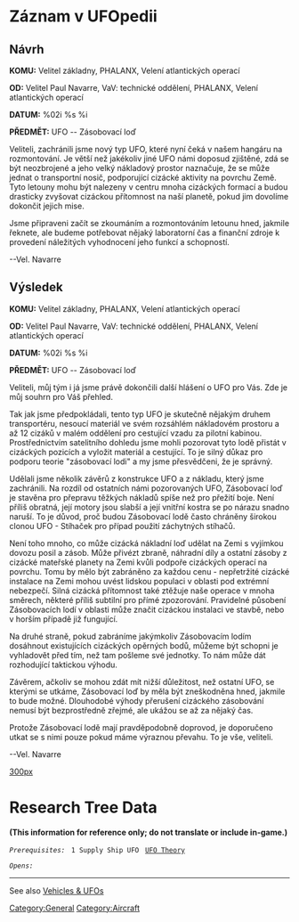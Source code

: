 # Záznam v UFOpedii

## Návrh

**KOMU:** Velitel základny, PHALANX, Velení atlantických operací

**OD:** Velitel Paul Navarre, VaV: technické oddělení, PHALANX, Velení
atlantických operací

**DATUM:** %02i %s %i

**PŘEDMĚT:** UFO -- Zásobovací loď

Veliteli, zachránili jsme nový typ UFO, které nyní čeká v našem hangáru
na rozmontování. Je větší než jakékoliv jiné UFO námi doposud zjištěné,
zdá se být neozbrojené a jeho velký nákladový prostor naznačuje, že se
může jednat o transportní nosič, podporující cizácké aktivity na povrchu
Země. Tyto letouny mohu být nalezeny v centru mnoha cizáckých formací a
budou drasticky zvyšovat cizáckou přítomnost na naší planetě, pokud jim
dovolíme dokončit jejich mise.

Jsme připraveni začít se zkoumáním a rozmontováním letounu hned, jakmile
řeknete, ale budeme potřebovat nějaký laboratorní čas a finanční zdroje
k provedení náležitých vyhodnocení jeho funkcí a schopností.

--Vel. Navarre

## Výsledek

**KOMU:** Velitel základny, PHALANX, Velení atlantických operací

**OD:** Velitel Paul Navarre, VaV: technické oddělení, PHALANX, Velení
atlantických operací

**DATUM:** %02i %s %i

**PŘEDMĚT:** UFO -- Zásobovací loď

Veliteli, můj tým i já jsme právě dokončili další hlášení o UFO pro Vás.
Zde je můj souhrn pro Váš přehled.

Tak jak jsme předpokládali, tento typ UFO je skutečně nějakým druhem
transportéru, nesoucí materiál ve svém rozsáhlém nákladovém prostoru a
až 12 cizáků v malém oddělení pro cestující vzadu za pilotní kabinou.
Prostřednictvím satelitního dohledu jsme mohli pozorovat tyto lodě
přistát v cizáckých pozicích a vyložit materiál a cestující. To je silný
důkaz pro podporu teorie "zásobovací lodi" a my jsme přesvědčeni, že je
správný.

Udělali jsme několik závěrů z konstrukce UFO a z nákladu, který jsme
zachránili. Na rozdíl od ostatních námi pozorovaných UFO, Zásobovací loď
je stavěna pro přepravu těžkých nákladů spíše než pro přežití boje. Není
příliš obratná, její motory jsou slabší a její vnitřní kostra se po
nárazu snadno naruší. To je důvod, proč budou Zásobovací lodě často
chráněny širokou clonou UFO - Stíhaček pro případ použití záchytných
stíhačů.

Není toho mnoho, co může cizácká nákladní loď udělat na Zemi s vyjímkou
dovozu posil a zásob. Může přivézt zbraně, náhradní díly a ostatní
zásoby z cizácké mateřské planety na Zemi kvůli podpoře cizáckých
operací na povrchu. Tomu by mělo být zabráněno za každou cenu -
nepřetržité cizácké instalace na Zemi mohou uvést lidskou populaci v
oblasti pod extrémní nebezpečí. Silná cizácká přítomnost také ztěžuje
naše operace v mnoha směrech, některé příliš subtilní pro přímé
zpozorování. Pravidelné působení Zásobovacích lodí v oblasti může značit
cizáckou instalaci ve stavbě, nebo v horším případě již fungující.

Na druhé straně, pokud zabráníme jakýmkoliv Zásobovacím lodím dosáhnout
existujících cizáckých opěrných bodů, můžeme být schopni je vyhladovět
před tím, než tam pošleme své jednotky. To nám může dát rozhodující
taktickou výhodu.

Závěrem, ačkoliv se mohou zdát mít nižší důležitost, než ostatní UFO, se
kterými se utkáme, Zásobovací loď by měla být zneškodněna hned, jakmile
to bude možné. Dlouhodobé výhody přerušení cizáckého zásobování nemusí
být bezprostředně zřejmé, ale ukážou se až za nějaký čas.

Protože Zásobovací lodě mají pravděpodobně doprovod, je doporučeno utkat
se s nimi pouze pokud máme výraznou převahu. To je vše, veliteli.

--Vel. Navarre

[300px](image:Ufo_supply.jpg "wikilink")

# Research Tree Data

**(This information for reference only; do not translate or include
in-game.)**

*`Prerequisites:`*
` 1 Supply Ship UFO`
` `[`UFO Theory`](Research/UFO_Theory "wikilink")

*`Opens:`*

------------------------------------------------------------------------

See also [Vehicles & UFOs](Vehicles_&_UFOs "wikilink")

[Category:General](Category:General "wikilink")
[Category:Aircraft](Category:Aircraft "wikilink")